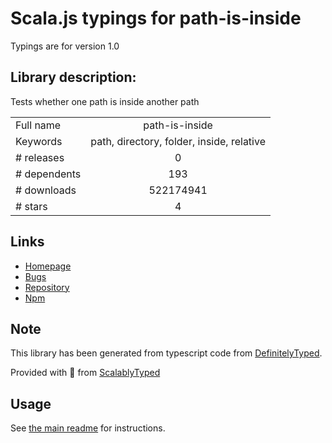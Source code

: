 
# Scala.js typings for path-is-inside

Typings are for version 1.0

## Library description:
Tests whether one path is inside another path

|                    |                 |
| ------------------ | :-------------: |
| Full name          | path-is-inside |
| Keywords           | path, directory, folder, inside, relative |
| # releases         | 0 |
| # dependents       | 193 |
| # downloads        | 522174941 |
| # stars            | 4 |

## Links
- [Homepage](https://github.com/domenic/path-is-inside#readme)
- [Bugs](https://github.com/domenic/path-is-inside/issues)
- [Repository](https://github.com/domenic/path-is-inside)
- [Npm](https://www.npmjs.com/package/path-is-inside)
    


## Note
This library has been generated from typescript code from [DefinitelyTyped](https://definitelytyped.org).

Provided with :purple_heart: from [ScalablyTyped](https://github.com/oyvindberg/ScalablyTyped)

## Usage
See [the main readme](../../readme.md) for instructions.


